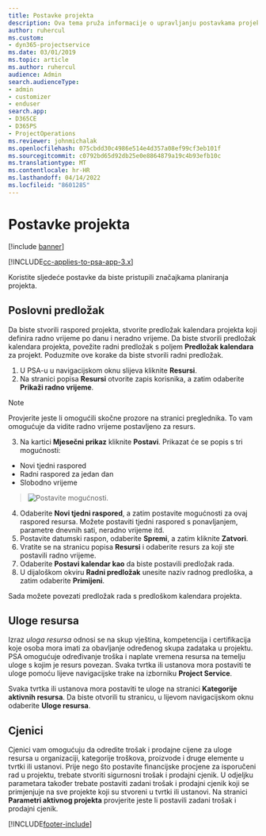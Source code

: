 ```yaml
---
title: Postavke projekta
description: Ova tema pruža informacije o upravljanju postavkama projekta.
author: ruhercul
ms.custom:
- dyn365-projectservice
ms.date: 03/01/2019
ms.topic: article
ms.author: ruhercul
audience: Admin
search.audienceType:
- admin
- customizer
- enduser
search.app:
- D365CE
- D365PS
- ProjectOperations
ms.reviewer: johnmichalak
ms.openlocfilehash: 075cbdd30c4986e514e4d357a08ef99cf3eb101f
ms.sourcegitcommit: c0792bd65d92db25e0e8864879a19c4b93efb10c
ms.translationtype: MT
ms.contentlocale: hr-HR
ms.lasthandoff: 04/14/2022
ms.locfileid: "8601285"
---
```

# <a name="project-settings"></a>Postavke projekta

[!include [banner](../includes/psa-now-project-operations.md)]

[!INCLUDE[cc-applies-to-psa-app-3.x](../includes/cc-applies-to-psa-app-3x.md)]

Koristite sljedeće postavke da biste pristupili značajkama planiranja projekta.

## <a name="work-template"></a>Poslovni predložak

Da biste stvorili raspored projekta, stvorite predložak kalendara projekta koji definira radno vrijeme po danu i neradno vrijeme. Da biste stvorili predložak kalendara projekta, povežite radni predložak s poljem **Predložak kalendara** za projekt. Poduzmite ove korake da biste stvorili radni predložak.

1. U PSA-u u navigacijskom oknu slijeva kliknite **Resursi**. 
2. Na stranici popisa **Resursi** otvorite zapis korisnika, a zatim odaberite **Prikaži radno vrijeme**.

  > [!NOTE]
  > Provjerite jeste li omogućili skočne prozore na stranici preglednika. To vam omogućuje da vidite radno vrijeme postavljeno za resurs.
  
3. Na kartici **Mjesečni prikaz** kliknite **Postavi**. Prikazat će se popis s tri mogućnosti: 

  - Novi tjedni raspored
  - Radni raspored za jedan dan
  - Slobodno vrijeme

> ![Postavite mogućnosti.](media/project-13.png)

4. Odaberite **Novi tjedni raspored**, a zatim postavite mogućnosti za ovaj raspored resursa. Možete postaviti tjedni raspored s ponavljanjem, parametre dnevnih sati, neradno vrijeme itd.
5. Postavite datumski raspon, odaberite **Spremi**, a zatim kliknite **Zatvori**. 
6. Vratite se na stranicu popisa **Resursi** i odaberite resurs za koji ste postavili radno vrijeme. 
7. Odaberite **Postavi kalendar kao** da biste postavili predložak rada. 
8. U dijaloškom okviru **Radni predložak** unesite naziv radnog predloška, a zatim odaberite **Primijeni**. 

Sada možete povezati predložak rada s predloškom kalendara projekta.

## <a name="resource-roles"></a>Uloge resursa

Izraz *uloga resursa* odnosi se na skup vještina, kompetencija i certifikacija koje osoba mora imati za obavljanje određenog skupa zadataka u projektu. PSA omogućuje određivanje troška i naplate vremena resursa na temelju uloge s kojim je resurs povezan. Svaka tvrtka ili ustanova mora postaviti te uloge pomoću lijeve navigacijske trake na izborniku **Project Service**.

Svaka tvrtka ili ustanova mora postaviti te uloge na stranici **Kategorije aktivnih resursa**. Da biste otvorili tu stranicu, u lijevom navigacijskom oknu odaberite **Uloge resursa**.

## <a name="price-lists"></a>Cjenici

Cjenici vam omogućuju da odredite trošak i prodajne cijene za uloge resursa u organizaciji, kategorije troškova, proizvode i druge elemente u tvrtki ili ustanovi. Prije nego što postavite financijske procjene za isporučeni rad u projektu, trebate stvoriti sigurnosni trošak i prodajni cjenik. U odjeljku parametara također trebate postaviti zadani trošak i prodajni cjenik koji se primjenjuje na sve projekte koji su stvoreni u tvrtki ili ustanovi. Na stranici **Parametri aktivnog projekta** provjerite jeste li postavili zadani trošak i prodajni cjenik.


[!INCLUDE[footer-include](../includes/footer-banner.md)]
